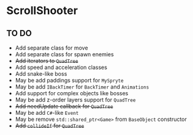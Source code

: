 # ScrollShooter

## TO DO
- Add separate class for move
- Add separate class for spawn enemies
- ~~Add iterators to `QuadTree`~~
- Add speed and acceleration classes
- Add snake-like boss
- May be add paddings support for `MySpryte`
- May be add `IBackTimer` for `BackTimer` and `Animations`
- Add support for complex objects like bosses
- May be add z-order layers support for `QuadTree`
- ~~Add needUpdate callback for `QuadTree`~~
- May be add `C#`-like `Event`
- May be remove `std::shared_ptr<Game>` from `BaseObject` constructor
- ~~Add `collideIf` for `QuadTree`~~